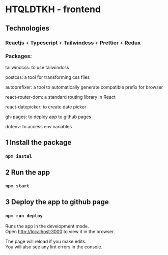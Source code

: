 # HTQLDTKH - frontend
## Technologies
### Reactjs + Typescript + Tailwindcss + Prettier + Redux
### Packages:
tailwindcss: to use tailwindcss

postcss: a tool for transforming css files

autoprefixer: a tool to automatically generate compatible prefix for browser

react-router-dom: a standard routing library in React

react-datepicker: to create date picker

gh-pages: to deploy app to github pages

dotenv: to access env variables
## 1 Install the package

### `npm instal`
## 2 Run the app
### `npm start`

## 3 Deploy the app to github page
### `npm run deploy`
Runs the app in the development mode.\
Open [http://localhost:3000](http://localhost:3000) to view it in the browser.

The page will reload if you make edits.\
You will also see any lint errors in the console.
